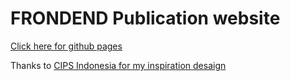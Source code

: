 <h1>FRONDEND Publication website </h1>

<a href="https://davischaliq.github.io/cips.github.io/">Click here for github pages</a>

Thanks to <a href="https://www.cips-indonesia.org/">CIPS Indonesia for my inspiration desaign</a>
